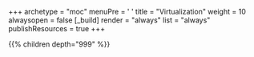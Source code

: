 +++ 
archetype = "moc" 
menuPre = '<i class="fa-fw fas fa-server"></i> '
title = "Virtualization" 
weight = 10
alwaysopen = false
[_build]
  render = "always"
  list = "always"
  publishResources = true
+++

{{% children depth="999" %}}